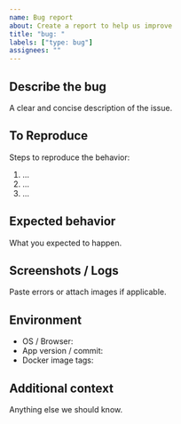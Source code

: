```yaml
---
name: Bug report
about: Create a report to help us improve
title: "bug: "
labels: ["type: bug"]
assignees: ""
---
```



## Describe the bug
A clear and concise description of the issue.


## To Reproduce
Steps to reproduce the behavior:
1. …
2. …
3. …


## Expected behavior
What you expected to happen.


## Screenshots / Logs
Paste errors or attach images if applicable.


## Environment
- OS / Browser:
- App version / commit:
- Docker image tags:


## Additional context
Anything else we should know.